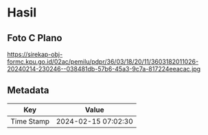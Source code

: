 # Hasil

## Foto C Plano

https://sirekap-obj-formc.kpu.go.id/02ac/pemilu/pdpr/36/03/18/20/11/3603182011026-20240214-230246--038481db-57b6-45a3-9c7a-817224eeacac.jpg


## Metadata

| Key        | Value               |
| ---------- | ------------------- |
| Time Stamp | 2024-02-15 07:02:30 |



